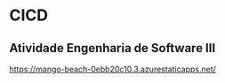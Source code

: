 # CICD
## Atividade Engenharia de Software III
https://mango-beach-0ebb20c10.3.azurestaticapps.net/

